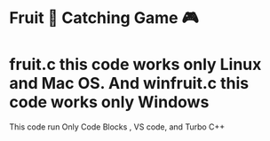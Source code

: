 # Fruit 🍓 Catching Game 🎮
#
# fruit.c this code works only Linux and Mac OS. And winfruit.c this code works only Windows 

This code run Only Code Blocks , VS code, and Turbo C++
